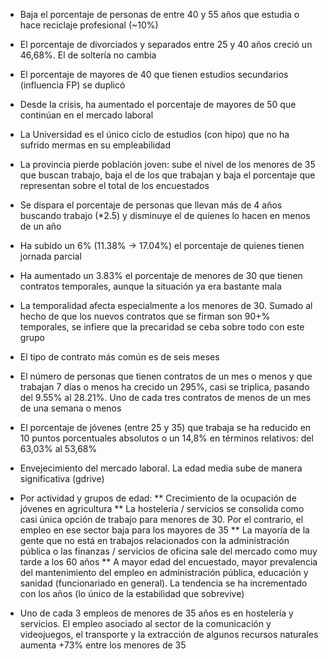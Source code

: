 * Baja el porcentaje de personas de entre 40 y 55 años que estudia o hace reciclaje profesional (~10%)

* El porcentaje de divorciados y separados entre 25 y 40 años creció un 46,68%. El de soltería no cambia

* El porcentaje de mayores de 40 que tienen estudios secundarios (influencia FP) se duplicó

* Desde la crisis, ha aumentado el porcentaje de mayores de 50 que continúan en el mercado laboral

* La Universidad es el único ciclo de estudios (con hipo) que no ha sufrido mermas en su empleabilidad

* La provincia pierde población joven: sube el nivel de los menores de 35 que buscan trabajo, baja el de los que trabajan y baja el porcentaje que representan sobre el total de los encuestados

* Se dispara el porcentaje de personas que llevan más de 4 años buscando trabajo (*2.5) y disminuye el de quienes lo hacen en menos de un año

* Ha subido un 6% (11.38% -> 17.04%) el porcentaje de quienes tienen jornada parcial

* Ha aumentado un 3.83% el porcentaje de menores de 30 que tienen contratos temporales, aunque la situación ya era bastante mala

* La temporalidad afecta especialmente a los menores de 30. Sumado al hecho de que los nuevos contratos que se firman son 90+% temporales, se infiere que la precaridad se ceba sobre todo con este grupo

* El tipo de contrato más común es de seis meses

* El número de personas que tienen contratos de un mes o menos y que trabajan 7 días o menos ha crecido un 295%, casi se triplica, pasando del 9.55% al 28.21%. Uno de cada tres contratos de menos de un mes de una semana o menos

* El porcentaje de jóvenes (entre 25 y 35) que trabaja se ha reducido en 10 puntos porcentuales absolutos o un 14,8% en términos relativos: del 63,03% al 53,68%

* Envejecimiento del mercado laboral. La edad media sube de manera significativa (gdrive)

* Por actividad y grupos de edad:
  ** Crecimiento de la ocupación de jóvenes en agricultura
  ** La hostelería / servicios se consolida como casi única opción de trabajo para menores de 30. Por el contrario, el empleo en ese sector baja para los mayores de 35
  ** La mayoría de la gente que no está en trabajos relacionados con la administración pública o las finanzas / servicios de oficina sale del mercado como muy tarde a los 60 años
  ** A mayor edad del encuestado, mayor prevalencia del mantenimiento del empleo en administración pública, educación y sanidad (funcionariado en general). La tendencia se ha incrementado con los años (lo único de la estabilidad que sobrevive)

* Uno de cada 3 empleos de menores de 35 años es en hostelería y servicios. El empleo asociado al sector de la comunicación y videojuegos, el transporte y la extracción de algunos recursos naturales aumenta +73% entre los menores de 35

